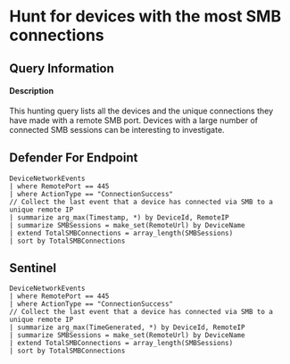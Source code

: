 # Hunt for devices with the most SMB connections

## Query Information

#### Description
This hunting query lists all the devices and the unique connections they have made with a remote SMB port. Devices with a large number of connected SMB sessions can be interesting to investigate.

## Defender For Endpoint

```
DeviceNetworkEvents
| where RemotePort == 445
| where ActionType == "ConnectionSuccess"
// Collect the last event that a device has connected via SMB to a unique remote IP
| summarize arg_max(Timestamp, *) by DeviceId, RemoteIP
| summarize SMBSessions = make_set(RemoteUrl) by DeviceName
| extend TotalSMBConnections = array_length(SMBSessions)
| sort by TotalSMBConnections
```
## Sentinel
```
DeviceNetworkEvents
| where RemotePort == 445
| where ActionType == "ConnectionSuccess"
// Collect the last event that a device has connected via SMB to a unique remote IP
| summarize arg_max(TimeGenerated, *) by DeviceId, RemoteIP
| summarize SMBSessions = make_set(RemoteUrl) by DeviceName
| extend TotalSMBConnections = array_length(SMBSessions)
| sort by TotalSMBConnections
```



